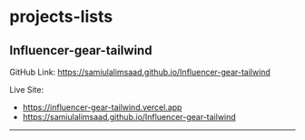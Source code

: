 # projects-lists

## Influencer-gear-tailwind

GitHub Link: <https://samiulalimsaad.github.io/Influencer-gear-tailwind>

Live Site:

- <https://influencer-gear-tailwind.vercel.app>
- <https://samiulalimsaad.github.io/Influencer-gear-tailwind>

---
